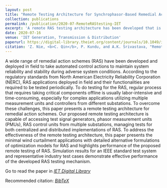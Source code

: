 ```yaml
---
layout: post
title: "Remote Testing Architecture for Synchrophasor-Based Remedial Action Schemes"
collection: publications
permalink: /publication/2020-07-RemoteRAStesting-IET
excerpt: 'A remote RAS testing architecture has been developed that is capable of accessing test signal generators, phasor measurement units (PMUs), RAS control units from multiple substations, managing tests for both centralized and distributed implementations of RAS.'
date: 2020-07-16
venue: 'IET Generation, Transmission & Distribution'
paperurl: https://digital-library.theiet.org/content/journals/10.1049/iet-gtd.2020.0200
citation: 'Z. Nie, <b>C. Qin</b>, P. Kundu, and A.K. Srivastava, "Remote Testing Architecture for Synchrophasor-Based Remedial Action Schemes", IET Generation, Transmission & Distribution, 2020, 14, (19), p. 4060-4068, DOI: 10.1049/iet-gtd.2020.0200. - <a href = "https://chuanqin1230.github.io/files/2020-07-RemoteRAStesting-IET.bib">[BibTeX]</a>'
---
```


A wide range of remedial action schemes (RAS) have been developed and deployed in field to take automated control actions to maintain system reliability and stability during adverse system conditions. According to the regulatory standards from North American Electricity Reliability Corporation (NERC), RAS applications deployed in field and their functionalities are required to be tested periodically. To do testing for the RAS, regular process that requires taking critical components offline is usually labor-intensive and time-consuming, especially for complex applications utilizing multiple measurement units and controllers from different substations. To overcome these challenges, this paper presents a remote testing architecture for remedial action schemes. Our proposed remote testing architecture is capable of accessing test signal generators, phasor measurement units (PMUs), RAS control units from multiple substations, managing tests for both centralized and distributed implementations of RAS. To address the effectiveness of the remote testing architecture, this paper presents the minimal wind curtailment applications with detailed alternative formulations of optimization models for RAS and highlights performance of the proposed remote testing of RAS. Simulation results for an IEEE standard test system and representative industry test cases demonstrate effective performance of the developed RAS testing mechanism.

Go to read the paper in [*<u>IET Digital Library</u>*](https://digital-library.theiet.org/content/journals/10.1049/iet-gtd.2020.0200)

Recommended citation: [*<u>BibTeX</u>*](https://chuanqin1230.github.io/files/2020-07-RemoteRAStesting-IET.bib)


